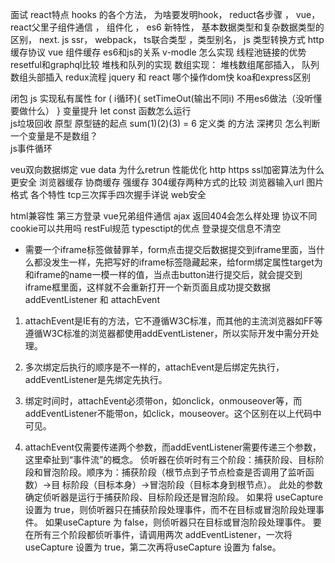 面试
react特点 
hooks 的各个方法，
为啥要发明hook， 
reduct各步骤 ， 
vue，react父里子组件通信 ， 
组件化 ， 
es6 新特性， 
基本数据类型和复杂数据类型的区别， 
next. js ssr， 
webpack，
ts联合类型 ，类型别名，
js 类型转换方式
http缓存协议
vue 组件缓存
es6和js的关系
v-modle 怎么实现
线程池链接的优势
resetful和graphql比较
堆栈和队列的实现	数组实现： 堆栈数组尾部插入， 队列数组头部插入 
redux流程
jquery 和 react 哪个操作dom快
koa和express区别

闭包 js 
实现私有属性
for ( i循环){
	setTimeOut(输出不同i)  不用es6做法（没听懂要做什么）
}
变量提升 let const 
函数怎么运行  
js垃圾回收
原型 原型链的起点
sum(1)(2)(3) = 6 
定义类 的方法
深拷贝 
怎么判断一个变量是不是数组？  
js事件循环

veu双向数据绑定
vue data 为什么retrun 
性能优化
http https ssl加密算法为什么更安全
浏览器缓存 协商缓存 强缓存 304缓存两种方式的比较
浏览器输入url
图片格式 各个特性
tcp三次挥手四次握手详说
web安全

html兼容性
第三方登录
vue兄弟组件通信
ajax 返回404会怎么样处理
协议不同cookie可以共用吗
restFul规范
typesctipt的优点
登录提交信息不清空
- 需要一个iframe标签做替罪羊，form点击提交后数据提交到iframe里面，当什么都没发生一样，先把写好的iframe标签隐藏起来，给form绑定属性target为和iframe的name一模一样的值，当点击button进行提交后，就会提交到iframe框里面，这样就不会重新打开一个新页面且成功提交数据
addEventListener 和 attachEvent
1. attachEvent是IE有的方法，它不遵循W3C标准，而其他的主流浏览器如FF等遵循W3C标准的浏览器都使用addEventListener，所以实际开发中需分开处理。

2. 多次绑定后执行的顺序是不一样的，attachEvent是后绑定先执行，addEventListener是先绑定先执行。
3. 绑定时间时，attachEvent必须带on，如onclick，onmouseover等，而addEventListener不能带on，如click，mouseover。这个区别在以上代码中可见。

4. attachEvent仅需要传递两个参数，而addEventListener需要传递三个参数，这里牵扯到“事件流”的概念。
侦听器在侦听时有三个阶段：捕获阶段、目标阶段和冒泡阶段。顺序为：捕获阶段（根节点到子节点检查是否调用了监听函数）→目 标阶段（目标本身）→冒泡阶段（目标本身到根节点）。
此处的参数确定侦听器是运行于捕获阶段、目标阶段还是冒泡阶段。 如果将 useCapture 设置为 true，则侦听器只在捕获阶段处理事件，而不在目标或冒泡阶段处理事件。 
如果useCapture 为 false，则侦听器只在目标或冒泡阶段处理事件。 要在所有三个阶段都侦听事件，请调用两次 addEventListener，一次将 useCapture 设置为 true，第二次再将useCapture 设置为 false。
